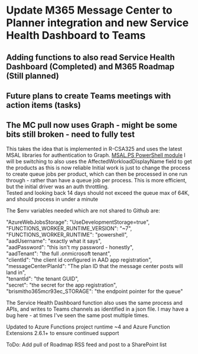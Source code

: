 # Update M365 Message Center to Planner integration and new Service Health Dashboard to Teams

## Adding functions to also read Service Health Dashboard (Completed) and M365 Roadmap (Still planned)

## Future plans to create Teams meetings with action items (tasks)

## The MC pull now uses Graph - might be some bits still broken - need to fully test

This takes the idea that is implemented in R-CSA325 and uses the latest MSAL libraries for authentication to Graph. [MSAL.PS PowerShell module](https://github.com/AzureAD/MSAL.PS/)
I will be switching to also uses the AffectedWorkloadDisplayName field to get the products as this is now reliable
Initial work is just to change the process to create queue jobs per product, which can then be processed in one run through - rather than have a queue job per process.  This is more efficient, but the initial driver was an auth throttling.  
Tested and looking back 14 days should not exceed the queue max of 64K, and should process in under a minute

The $env variables needed which are not shared to Github are:

"AzureWebJobsStorage": "UseDevelopmentStorage=true",  
"FUNCTIONS_WORKER_RUNTIME_VERSION": "~7",  
"FUNCTIONS_WORKER_RUNTIME": "powershell",  
"aadUsername": "exactly what it says",  
"aadPassword": "this isn't my password - honestly",  
"aadTenant": "the full .onmicrosoft tenant",  
"clientId": "the client id configured in AAD app registration",  
"messageCenterPlanId": "The plan ID that the message center posts will land in",  
"tenantId": "the tenant GUID",  
"secret": "the secret for the app registration",  
"brismitho365mcr93ec_STORAGE": "the endpoint pointer for the queue"  

The Service Health Dashboard function also uses the same process and APIs, and writes to Teams channels as identified in a json file.  I may have a bug here - at times I've seen the same post multiple times.

Updated to Azure Functions project runtime ~4 and Azure Function Extensions 2.6.1+ to ensure continued support

ToDo: Add pull of Roadmap RSS feed and post to a SharePoint list
